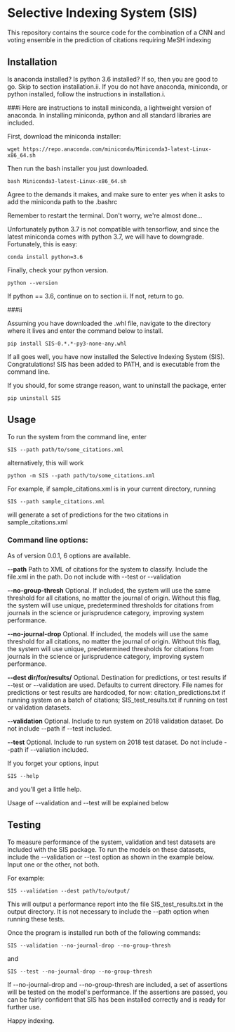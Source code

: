 # Selective Indexing System (SIS)

This repository contains the source code for the combination of 
a CNN and voting ensemble in the prediction of citations requiring
MeSH indexing

## Installation

Is anaconda installed? Is python 3.6 installed? If so, then you are good to go. Skip to section installation.ii.
If you do not have anaconda, miniconda, or python installed, follow the instructions in installation.i.

###i
Here are instructions to install miniconda, a lightweight version of anaconda. In installing miniconda, python and 
all standard libraries are included.

First, download the miniconda installer:
```
wget https://repo.anaconda.com/miniconda/Miniconda3-latest-Linux-x86_64.sh
```

Then run the bash installer you just downloaded. 
```
bash Miniconda3-latest-Linux-x86_64.sh
```
Agree to the demands it makes, and make sure to enter yes when it asks to add the miniconda path to the .bashrc

Remember to restart the terminal. Don't worry, we're almost done... 

Unfortunately python 3.7 is not compatible with tensorflow, and since
the latest miniconda comes with python 3.7, we will have to downgrade. Fortunately, this is easy:
```
conda install python=3.6
```

Finally, check your python version. 
```
python --version
```

If python == 3.6, continue on to section ii. If not, return to go.

###ii

Assuming you have downloaded the .whl file, navigate to the directory where it lives and enter the command below to install.
```
pip install SIS-0.*.*-py3-none-any.whl
```
If all goes well, you have now installed the Selective Indexing System (SIS). Congratulations!
SIS has been added to PATH, and is executable from the command line. 

If you should, for some strange reason, want to uninstall the package, enter
```
pip uninstall SIS
```

## Usage

To run the system from the command line, enter
```
SIS --path path/to/some_citations.xml
```
alternatively, this will work
```
python -m SIS --path path/to/some_citations.xml
```

For example, if sample_citations.xml is in your current directory, running
```
SIS --path sample_citations.xml
```
will generate a set of predictions for the two citations in sample_citations.xml

### Command line options:
As of version 0.0.1, 6 options are available. 

**--path** 
    Path to XML of citations for the system to classify. Include the file.xml in the path. 
    Do not include with --test or --validation

**--no-group-thresh**
    Optional. If included, the system will use the same threshold for all citations, 
    no matter the journal of origin. Without this flag, the system will use unique, 
    predetermined thresholds for citations from journals in the science or 
    jurisprudence category, improving system performance.

**--no-journal-drop**
    Optional. If included, the models will use the same threshold for all citations, 
    no matter the journal of origin. Without this flag, the system will use unique, 
    predetermined thresholds for citations from journals in the science or 
    jurisprudence category, improving system performance.

**--dest dir/for/results/** 
    Optional. Destination for predictions, or test results if --test or --validation are used. Defaults to 
    current directory. File names for predictions or test results are hardcoded, for now: 
    citation_predictions.txt if running system on a batch of citations; SIS_test_results.txt 
    if running on test or validation datasets.   

**--validation** 
    Optional. Include to run system on 2018 validation dataset. Do not include --path if
    --test included.  

**--test**
    Optional. Include to run system on 2018 test dataset. Do not include --path if
    --valiation included. 

If you forget your options, input
```
SIS --help
```
and you'll get a little help.

Usage of --validation and --test will be explained below

## Testing
To measure performance of the system, validation and test datasets are included with the SIS
package. To run the models on these datasets, include the --validation or --test option
as shown in the example below. Input one or the other, not both. 

For example:
```
SIS --validation --dest path/to/output/
```
This will output a performance report into the file SIS_test_results.txt in the output directory. 
It is not necessary to include the --path option when running these tests. 

Once the program is installed run both of the following commands: 
```
SIS --validation --no-journal-drop --no-group-thresh
```
and
```
SIS --test --no-journal-drop --no-group-thresh
```
If --no-journal-drop and --no-group-thresh are included, a set of assertions 
will be tested on the model's performance. If the assertions are passed,
you can be fairly confident that SIS has been installed correctly and is ready for 
further use.

Happy indexing.





